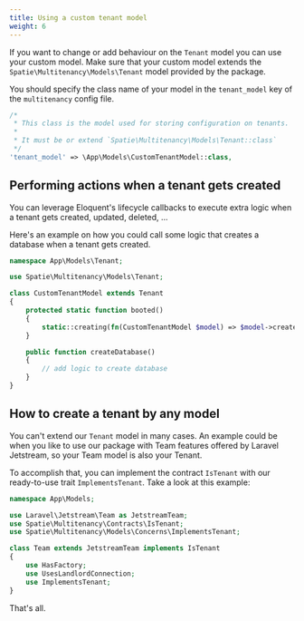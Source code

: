 ```yaml
---
title: Using a custom tenant model
weight: 6
---
```


If you want to change or add behaviour on the `Tenant` model you can use your custom model. Make sure that your custom model extends the `Spatie\Multitenancy\Models\Tenant` model provided by the package.

You should specify the class name of your model in the `tenant_model` key of the `multitenancy` config file.

```php
/*
 * This class is the model used for storing configuration on tenants.
 *
 * It must be or extend `Spatie\Multitenancy\Models\Tenant::class`
 */
'tenant_model' => \App\Models\CustomTenantModel::class,
```

## Performing actions when a tenant gets created

You can leverage Eloquent's lifecycle callbacks to execute extra logic when a tenant gets created, updated, deleted, ...

Here's an example on how you could call some logic that creates a database when a tenant gets created.

```php
namespace App\Models\Tenant;

use Spatie\Multitenancy\Models\Tenant;

class CustomTenantModel extends Tenant
{
    protected static function booted()
    {
        static::creating(fn(CustomTenantModel $model) => $model->createDatabase());
    }

    public function createDatabase()
    {
        // add logic to create database
    }
}
```

## How to create a tenant by any model

You can't extend our `Tenant` model in many cases. An example could be when you like to use our package with Team features offered by  Laravel Jetstream, so your Team model is also your Tenant.

To accomplish that, you can implement the contract `IsTenant` with our ready-to-use trait `ImplementsTenant`. Take a look at this example:

```php
namespace App\Models;

use Laravel\Jetstream\Team as JetstreamTeam;
use Spatie\Multitenancy\Contracts\IsTenant;
use Spatie\Multitenancy\Models\Concerns\ImplementsTenant;

class Team extends JetstreamTeam implements IsTenant
{
    use HasFactory;
    use UsesLandlordConnection;
    use ImplementsTenant;
}
```

That's all.
